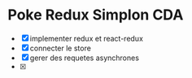 # Poke Redux Simplon CDA

- [x] implementer redux et react-redux
- [x] connecter le store
- [x] gerer des requetes asynchrones
- [x] 